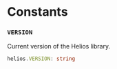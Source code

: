 # Constants

### `VERSION`

Current version of the Helios library.

```ts
helios.VERSION: string
```